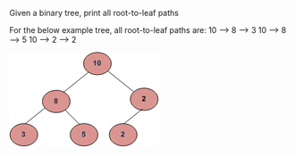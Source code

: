 Given a binary tree, print all root-to-leaf paths

For the below example tree, all root-to-leaf paths are: 
10 –> 8 –> 3
10 –> 8 –> 5
10 –> 2 –> 2

![alt text](https://github.com/jorgecasariego/Interview-Questions/blob/master/print-binary-tree/tree.gif)

